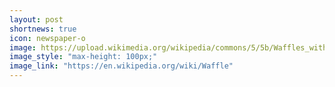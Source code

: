 ```yaml
---
layout: post
shortnews: true
icon: newspaper-o
image: https://upload.wikimedia.org/wikipedia/commons/5/5b/Waffles_with_Strawberries.jpg
image_style: "max-height: 100px;"
image_link: "https://en.wikipedia.org/wiki/Waffle"
---
```


<!-- Space Waffles this Friday!!

The tradition is calling for a new space BBQ this friday, however, as long as we do not want to grill on paddle boats with rubber boots and raincoats attached, we will swap out the bbq for space waffles instead!

Thus, we meet at 14 o’clock this friday, the 19th of August in the lunch room!
There will be waffles and some condiments for your waffles, as will there possibilities for coffee and tea if you like! -->
